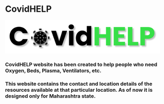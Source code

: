 # CovidHELP
![Covidhelp logo](https://raw.githubusercontent.com/TanCodes/CovidHELP/master/images/cov.png)

### CovidHELP website has been created to help people who need Oxygen, Beds, Plasma, Ventilators, etc.
### This website contains the contact and location details of the resources available at that particular location. As of now it is designed only for Maharashtra state.
